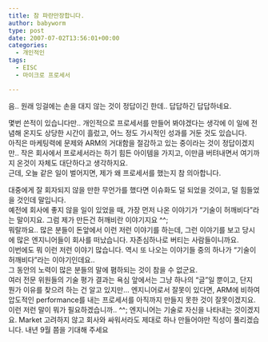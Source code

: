 ```yaml
---
title: 참 파란만장합니다.
author: babyworm
type: post
date: 2007-07-02T13:56:01+00:00
categories:
  - 개인적인
tags:
  - EISC
  - 마이크로 프로세서

---
```

음.. 원래 잉걸에는 손을 대지 않는 것이 정답이긴 한데.. 답답하긴 답답하네요.

몇번 쓴적이 있습니다만.. 개인적으로 프로세서를 만들어 봐야겠다는 생각에 이 일에 전념해 온지도 상당한 시간이 흘렀고, 어느 정도 가시적인 성과를 거둔 것도 있습니다.
<br>
아직은 마케팅력에 문제와 ARM의 거대함을 절감하고 있는 중이라는 것이 정답이겠지만.. 작은 회사에서 프로세서라는 하기 힘든 아이템을 가지고, 이만큼 버텨내면서 여기까지 온것이 자체도 대단하다고 생각하지요.
<br>
근데, 오늘 같은 일이 벌어지면, 제가 왜 프로세서를 했는지 참 의아합니다.

대중에게 잘 회자되지 않을 만한 무언가를 했다면 이슈화도 덜 되었을 것이고, 덜 힘들었을 것인데 말입니다.
<br>
예전에 회사에 좋지 않을 일이 있었을 때, 가장 먼저 나온 이야기가 “기술이 허깨비다”라는 말이지요. 그럼 제가 만든건 허깨비란 이야기지요 ^^;
<br>
뭐랄까요.. 많은 분들이 돈앞에서 이런 저런 이야기를 하는데, 그런 이야기를 보고 당시에 많은 엔지니어들이 회사를 떠났습니다. 자존심하나로 버티는 사람들이니까요.
<br>
이번에도 뭐 이런 저런 이야기 많습니다. 역시 또 나오는 이야기들 중의 하나가 “기술이 허깨비다”라는 이야기인데요..
<br>
그 동안의 노력이 많은 분들의 말에 폄하되는 것이 참을 수 없군요.
<br>
여러 전문 위원들의 기술 평가 결과는 욕심 앞에서는 그냥 하나의 “글”일 뿐이고, 단지 뭔가 이유를 찾으려 하는 건 알고 있지만…
엔지니어로서 잘못이 있다면, ARM에 비하여 압도적인 performance를 내는 프로세서를 아직까지 만들지 못한 것이 잘못이겠지요.
<br>
이런 저런 말이 뭐가 필요하겠습니까.. ^^; 엔지니어는 기술로 자신을 나타내는 것이겠지요. Market 고려하지 않고 회사와 싸워서라도 제대로 하나 만들어야만 직성이 풀리겠습니다. 내년 9월 쯤을 기대해 주세요 
